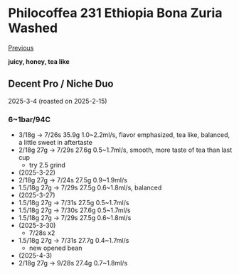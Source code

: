 # Philocoffea 231 Ethiopia Bona Zuria Washed

[Previous](./2024-11/Philocoffea.md)

**juicy, honey, tea like**

## Decent Pro / Niche Duo

2025-3-4 (roasted on 2025-2-15)

### 6~1bar/94C

- 3/18g -> 7/26s 35.9g 1.0\~2.2ml/s, flavor emphasized, tea like, balanced, a little sweet in aftertaste
- 2/18g 27g -> 7/29s 27.6g 0.5\~1.7ml/s, smooth, more taste of tea than last cup
  - try 2.5 grind
- (2025-3-22)
- 2/18g 27g -> 7/24s 27.5g 0.9\~1.9ml/s
- 1.5/18g 27g -> 7/29s 27.5g 0.6\~1.8ml/s, balanced
- (2025-3-27)
- 1.5/18g 27g -> 7/31s 27.5g 0.5\~1.7ml/s
- 1.5/18g 27g -> 7/30s 27.6g 0.5\~1.7ml/s
- 1.5/18g 27g -> 7/29s 27.5g 0.6\~1.8ml/s
- (2025-3-30)
  - 7/28s x2
- 1.5/18g 27g -> 7/31s 27.7g 0.4\~1.7ml/s
  - new opened bean
- (2025-4-3)
- 2/18g 27g -> 9/28s 27.4g 0.7\~1.8ml/s

